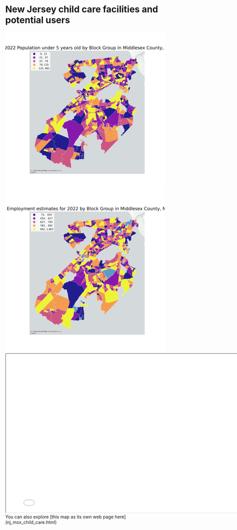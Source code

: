 # New Jersey child care facilities and potential users

<img src="Pop under 5 y.jpeg" alt="Description of the image" width="800">
<br>
<img src="middlesex county employed.jpeg" alt="Description of the image" width="800">
<br>
<iframe src="nj_msx_child_care.html" width="800" height="500"></iframe>
You can also explore [this map as its own web page here](nj_msx_child_care.html)
